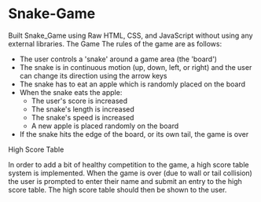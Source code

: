 # Snake-Game
Built Snake_Game using Raw HTML, CSS, and JavaScript without using any external libraries.
The Game
The rules of the game are as follows:

   - The user controls a 'snake' around a game area (the 'board')
   - The snake is in continuous motion (up, down, left, or right) and the user can change its direction using the arrow keys
   - The snake has to eat an apple which is randomly placed on the board
   - When the snake eats the apple:
       - The user's score is increased
       - The snake's length is increased
       - The snake's speed is increased
       - A new apple is placed randomly on the board
   - If the snake hits the edge of the board, or its own tail, the game is over


High Score Table

In order to add a bit of healthy competition to the game, a high score table system is implemented. When the game is over (due to wall or tail collision) the user is prompted to enter their name and submit an entry to the high score table. The high score table should then be shown to the user. 
